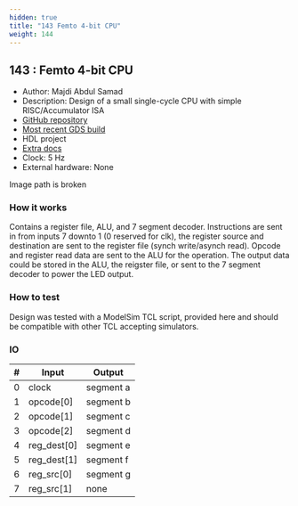 ```yaml
---
hidden: true
title: "143 Femto 4-bit CPU"
weight: 144
---
```


## 143 : Femto 4-bit CPU

* Author: Majdi Abdul Samad
* Description: Design of a small single-cycle CPU with simple RISC/Accumulator ISA
* [GitHub repository](https://github.com/majdiabdulsamad/tt02-Femto)
* [Most recent GDS build](https://github.com/majdiabdulsamad/tt02-Femto/actions/runs/3620410709)
* HDL project
* [Extra docs](README.md)
* Clock: 5 Hz
* External hardware: None

Image path is broken

### How it works

Contains a register file, ALU, and 7 segment decoder. Instructions are sent in from inputs 7 downto 1 (0 reserved for clk), the register source and destination are sent to the register file (synch write/asynch read). Opcode and register read data are sent to the ALU for the operation. The output data could be stored in the ALU, the reigster file, or sent to the 7 segment decoder to power the LED output.

### How to test

Design was tested with a ModelSim TCL script, provided here and should be compatible with other TCL accepting simulators.

### IO

| # | Input        | Output       |
|---|--------------|--------------|
| 0 | clock  | segment a |
| 1 | opcode[0]  | segment b |
| 2 | opcode[1]  | segment c |
| 3 | opcode[2]  | segment d |
| 4 | reg_dest[0]  | segment e |
| 5 | reg_dest[1]  | segment f |
| 6 | reg_src[0]  | segment g |
| 7 | reg_src[1]  | none |
